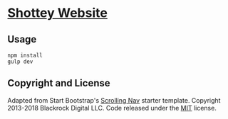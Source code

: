 # [Shottey Website](http://www.shottey.com)

## Usage

    npm install
    gulp dev

## Copyright and License

Adapted from Start Bootstrap's [Scrolling Nav](http://startbootstrap.com/template-overviews/scrolling-nav/) starter template. Copyright 2013-2018 Blackrock Digital LLC. Code released under the [MIT](blob/master/LICENSE) license.
